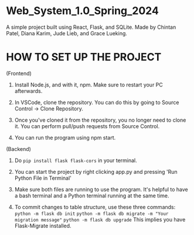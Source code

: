 # Web_System_1.0_Spring_2024

A simple project built using React, Flask, and SQLite.
Made by Chintan Patel, Diana Karim, Jude Lieb, and Grace Lueking.

<h1> HOW TO SET UP THE PROJECT </h1>

(Frontend)

1. Install Node.js, and with it, npm. Make sure to restart your PC afterwards.

2. In VSCode, clone the repository. You can do this by going to Source Control -> Clone Repository.

3. Once you've cloned it from the repository, you no longer need to clone it. You can perform pull/push requests from Source Control.

4. You can run the program using npm start. 

(Backend)

1. Do `pip install flask flask-cors` in your terminal.

2. You can start the project by right clicking app.py and pressing 'Run Python File in Terminal'

3. Make sure both files are running to use the program. It's helpful to have a bash terminal and a Python terminal running at the same time.

4. To commit changes to table structure, use these three commands:
    `python -m flask db init`
    `python -m flask db migrate -m "Your migration message"`
    `python -m flask db upgrade`
    This implies you have Flask-Migrate installed.